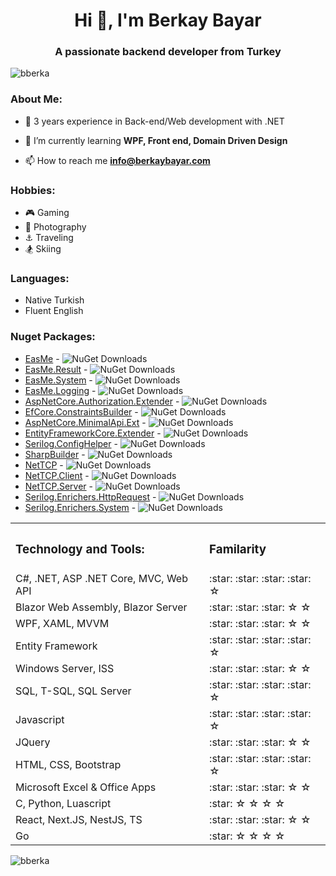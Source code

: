 

<h1 align="center">Hi 👋, I'm Berkay Bayar</h1>
<h3 align="center">A passionate backend developer from Turkey</h3>

<p align="left"> <img src="https://komarev.com/ghpvc/?username=bberka&label=Profile%20views&color=0e75b6&style=flat" alt="bberka" /> </p>


<h3 align="left">About Me:</h3>

- :briefcase: 3 years experience in Back-end/Web development with .NET
 
- 🌱 I’m currently learning **WPF, Front end, Domain Driven Design**

- 📫 How to reach me **info@berkaybayar.com**





<h3 align="left">Hobbies:</h3>

- :video_game: Gaming
- :camera_flash: Photography
- :anchor: Traveling
- :snowboarder: Skiing

<h3 align="left">Languages:</h3>

- Native Turkish
- Fluent English

<h3 align="left">Nuget Packages:</h3>



- [EasMe](https://www.nuget.org/packages/EasMe/) - ![NuGet Downloads](https://img.shields.io/nuget/dt/EasMe.svg)
- [EasMe.Result](https://www.nuget.org/packages/EasMe.Result/) - ![NuGet Downloads](https://img.shields.io/nuget/dt/EasMe.Result.svg)
- [EasMe.System](https://www.nuget.org/packages/EasMe.System/) - ![NuGet Downloads](https://img.shields.io/nuget/dt/EasMe.System.svg)
- [EasMe.Logging](https://www.nuget.org/packages/EasMe.Logging/) - ![NuGet Downloads](https://img.shields.io/nuget/dt/EasMe.Logging.svg)
- [AspNetCore.Authorization.Extender](https://www.nuget.org/packages/AspNetCore.Authorization.Extender/) - ![NuGet Downloads](https://img.shields.io/nuget/dt/AspNetCore.Authorization.Extender.svg)
- [EfCore.ConstraintsBuilder](https://www.nuget.org/packages/EfCore.ConstraintsBuilder/) - ![NuGet Downloads](https://img.shields.io/nuget/dt/EfCore.ConstraintsBuilder.svg)
- [AspNetCore.MinimalApi.Ext](https://www.nuget.org/packages/AspNetCore.MinimalApi.Ext/) - ![NuGet Downloads](https://img.shields.io/nuget/dt/AspNetCore.MinimalApi.Ext.svg)
- [EntityFrameworkCore.Extender](https://www.nuget.org/packages/EntityFrameworkCore.Extender/) - ![NuGet Downloads](https://img.shields.io/nuget/dt/EntityFrameworkCore.Extender.svg)
- [Serilog.ConfigHelper](https://www.nuget.org/packages/Serilog.ConfigHelper/) - ![NuGet Downloads](https://img.shields.io/nuget/dt/Serilog.ConfigHelper.svg)
- [SharpBuilder](https://www.nuget.org/packages/SharpBuilder/) - ![NuGet Downloads](https://img.shields.io/nuget/dt/SharpBuilder.svg)
- [NetTCP](https://www.nuget.org/packages/NetTCP/) - ![NuGet Downloads](https://img.shields.io/nuget/dt/NetTCP.svg)
- [NetTCP.Client](https://www.nuget.org/packages/NetTCP.Client/) - ![NuGet Downloads](https://img.shields.io/nuget/dt/NetTCP.Client.svg)
- [NetTCP.Server](https://www.nuget.org/packages/NetTCP.Server/) - ![NuGet Downloads](https://img.shields.io/nuget/dt/NetTCP.Server.svg)
- [Serilog.Enrichers.HttpRequest](https://www.nuget.org/packages/Serilog.Enrichers.HttpRequest/) - ![NuGet Downloads](https://img.shields.io/nuget/dt/Serilog.Enrichers.HttpRequest.svg)
- [Serilog.Enrichers.System](https://www.nuget.org/packages/Serilog.Enrichers.System/) - ![NuGet Downloads](https://img.shields.io/nuget/dt/Serilog.Enrichers.System.svg)


<table>
<tr>
<th><h3 align="left">Technology and Tools:</h
                                           3></th>
 <th><h3 align="left">Familarity</h3></th>
</tr>

<tr>
 <td >
    C#, .NET, ASP .NET Core,  MVC, Web API
 </td>
    <td>:star: :star: :star: :star: ☆</td>
</tr>


<tr>
 <td >
    Blazor Web Assembly, Blazor Server
 </td>
    <td>:star: :star: :star: ☆ ☆</td>
</tr>

<tr>
 <td >
    WPF, XAML, MVVM
 </td>
    <td>:star: :star: :star: ☆ ☆</td>
</tr>

<tr>
 <td >
    Entity Framework
 </td>
    <td>:star: :star: :star: :star: ☆</td>
</tr>

<tr>
 <td >
   Windows Server, ISS
 </td>
    <td>:star: :star: :star: ☆ ☆</td>
</tr>

<tr>
 <td >
 SQL, T-SQL, SQL Server
 </td>
    <td>:star: :star: :star: :star: ☆</td>
</tr>



<tr>
 <td >
     Javascript
 </td>
    <td>:star: :star: :star: :star: ☆</td>
</tr>

<tr>
 <td >
     JQuery
 </td>
    <td>:star: :star: :star: ☆ ☆</td>
</tr>


<tr>
 <td >
    HTML, CSS, Bootstrap
 </td>
    <td>:star: :star: :star: :star: ☆</td>
</tr>


<tr>
 <td >
    Microsoft Excel & Office Apps
 </td>
    <td>:star: :star: :star: ☆ ☆</td>
</tr>
<tr>
 <td >
C, Python, Luascript
 </td>
    <td>:star: ☆ ☆ ☆ ☆</td>
</tr>

<tr>
 <td >
     React, Next.JS, NestJS, TS
 </td>
    <td>:star: :star: :star: ☆ ☆</td>
</tr>

<tr>
 <td >
     Go
 </td>
    <td>:star: ☆ ☆ ☆ ☆</td>
</tr>



</table>







<p><img align="center" src="https://streak-stats.demolab.com/?user=bberka" alt="bberka" /></p>




